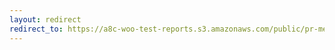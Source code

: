 ```yaml
---
layout: redirect
redirect_to: https://a8c-woo-test-reports.s3.amazonaws.com/public/pr-merge/45216/e2e/index.html
---
```

